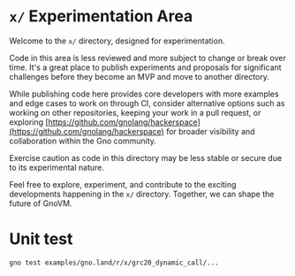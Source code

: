 # `x/` Experimentation Area

Welcome to the `x/` directory, designed for experimentation.

Code in this area is less reviewed and more subject to change or break over
time. It's a great place to publish experiments and proposals for significant
challenges before they become an MVP and move to another directory.

While publishing code here provides core developers with more examples and edge
cases to work on through CI, consider alternative options such as working on
other repositories, keeping your work in a pull request, or exploring
[https://github.com/gnolang/hackerspace](https://github.com/gnolang/hackerspace)
for broader visibility and collaboration within the Gno community.

Exercise caution as code in this directory may be less stable or secure due to
its experimental nature.

Feel free to explore, experiment, and contribute to the exciting developments
happening in the `x/` directory. Together, we can shape the future of GnoVM.

# Unit test

```
gno test examples/gno.land/r/x/grc20_dynamic_call/...
```
